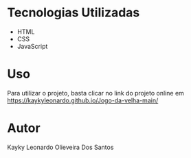 # Tecnologias Utilizadas
- HTML
- CSS
- JavaScript

# Uso
Para utilizar o projeto, basta clicar no link do projeto online em https://kaykyleonardo.github.io/Jogo-da-velha-main/

# Autor

Kayky Leonardo Olieveira Dos Santos
